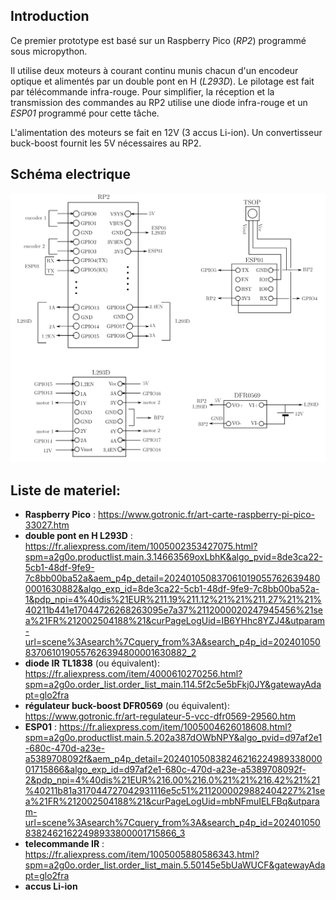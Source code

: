 ## Introduction

Ce premier prototype est basé sur un Raspberry Pico (_RP2_) programmé sous micropython.

Il utilise deux moteurs à courant continu munis chacun d'un encodeur optique et alimentés par un double pont en H (_L293D_). Le pilotage est fait par télécommande infra-rouge. Pour simplifier, la réception et la transmission des commandes au RP2 utilise une diode infra-rouge et un _ESP01_ programmé pour cette tâche.

L'alimentation des moteurs se fait en 12V (3 accus Li-ion). Un convertisseur buck-boost fournit les 5V nécessaires au RP2.

## Schéma electrique
![](Ludomat_1.png)

## Liste de materiel:
- __Raspberry Pico__ : https://www.gotronic.fr/art-carte-raspberry-pi-pico-33027.htm
- __double pont en H L293D__ : https://fr.aliexpress.com/item/1005002353427075.html?spm=a2g0o.productlist.main.3.14663569oxLbhK&algo_pvid=8de3ca22-5cb1-48df-9fe9-7c8bb00ba52a&aem_p4p_detail=2024010508370610190557626394800001630882&algo_exp_id=8de3ca22-5cb1-48df-9fe9-7c8bb00ba52a-1&pdp_npi=4%40dis%21EUR%211.19%211.12%21%21%211.27%21%21%40211b441e17044726268263095e7a37%2112000020247945456%21sea%21FR%212002504188%21&curPageLogUid=IB6YHhc8YZJ4&utparam-url=scene%3Asearch%7Cquery_from%3A&search_p4p_id=2024010508370610190557626394800001630882_2
- __diode IR TL1838__ (ou équivalent): https://fr.aliexpress.com/item/4000610270256.html?spm=a2g0o.order_list.order_list_main.114.5f2c5e5bFkj0JY&gatewayAdapt=glo2fra
- __régulateur buck-boost DFR0569__ (ou équivalent): https://www.gotronic.fr/art-regulateur-5-vcc-dfr0569-29560.htm
- __ESP01__ : https://fr.aliexpress.com/item/1005004626018608.html?spm=a2g0o.productlist.main.5.202a387dOWbNPY&algo_pvid=d97af2e1-680c-470d-a23e-a5389708092f&aem_p4p_detail=20240105083824621622498933800001715866&algo_exp_id=d97af2e1-680c-470d-a23e-a5389708092f-2&pdp_npi=4%40dis%21EUR%216.00%216.0%21%21%216.42%21%21%40211b81a317044727042931116e5c51%2112000029882404227%21sea%21FR%212002504188%21&curPageLogUid=mbNFmuIELFBq&utparam-url=scene%3Asearch%7Cquery_from%3A&search_p4p_id=20240105083824621622498933800001715866_3
- __telecommande IR__ : https://fr.aliexpress.com/item/1005005880586343.html?spm=a2g0o.order_list.order_list_main.5.50145e5bUaWUCF&gatewayAdapt=glo2fra
- __accus Li-ion__ 

## 
